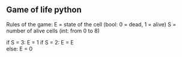 Game of life python
-------------------

Rules of the game:
E = state of the cell (bool: 0 = dead, 1 = alive)
S = number of alive cells (int: from 0 to 8)

if S = 3: E = 1
if S = 2: E = E  
else: E = 0

